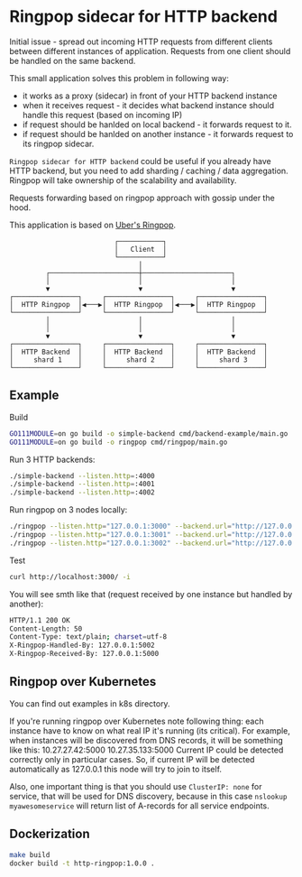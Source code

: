 # Ringpop sidecar for HTTP backend

Initial issue - spread out incoming HTTP requests from different clients between
different instances of application. Requests from one client should be handled 
on the same backend.

This small application solves this problem in following way:
- it works as a proxy (sidecar) in front of your HTTP backend instance
- when it receives request - it decides what backend instance should handle
this request (based on incoming IP)
- if request should be hanlded on local backend - it forwards request to it.
- if request should be hanlded on another instance - it forwards request to its ringpop sidecar.

`Ringpop sidecar for HTTP backend` could be useful if you already have HTTP backend, 
but you need to add sharding / caching / data aggregation.  
Ringpop will take ownership of the scalability and availability.

Requests forwarding based on ringpop approach with gossip under the hood.

This application is based on [Uber's Ringpop](https://eng.uber.com/intro-to-ringpop/).


```text
                          ┌───────────┐                         
                          │   Client  │                         
                          └───────────┘                         
                                │                               
         ┌──────────────────────┼──────────────────────┐        
         │                      │                      │        
         ▼                      ▼                      ▼        
┌────────────────┐     ┌────────────────┐     ┌────────────────┐
│  HTTP Ringpop  │◀───▶│  HTTP Ringpop  │◀───▶│  HTTP Ringpop  │
└────────────────┘     └────────────────┘     └────────────────┘
         │                      │                      │        
         │                      │                      │        
         ▼                      ▼                      ▼        
┌────────────────┐     ┌────────────────┐     ┌────────────────┐
│  HTTP Backend  │     │  HTTP Backend  │     │  HTTP Backend  │
│     shard 1    │     │     shard 2    │     │     shard 3    │
└────────────────┘     └────────────────┘     └────────────────┘
```

## Example

Build
```bash
GO111MODULE=on go build -o simple-backend cmd/backend-example/main.go
GO111MODULE=on go build -o ringpop cmd/ringpop/main.go
```

Run 3 HTTP backends:
```bash
./simple-backend --listen.http=:4000
./simple-backend --listen.http=:4001
./simple-backend --listen.http=:4002
```

Run ringpop on 3 nodes locally:
```bash
./ringpop --listen.http="127.0.0.1:3000" --backend.url="http://127.0.0.1:4000/" --listen.ringpop="127.0.0.1:5000" --listen.debug=":6000" --discovery.json.file=./etc/hosts.json
./ringpop --listen.http="127.0.0.1:3001" --backend.url="http://127.0.0.1:4001/" --listen.ringpop="127.0.0.1:5001" --listen.debug=":6001" --discovery.json.file=./etc/hosts.json
./ringpop --listen.http="127.0.0.1:3002" --backend.url="http://127.0.0.1:4002/" --listen.ringpop="127.0.0.1:5002" --listen.debug=":6002" --discovery.json.file=./etc/hosts.json
```

Test
```bash
curl http://localhost:3000/ -i
```

You will see smth like that (request received by one instance but handled by another):
```bash
HTTP/1.1 200 OK
Content-Length: 50
Content-Type: text/plain; charset=utf-8
X-Ringpop-Handled-By: 127.0.0.1:5002
X-Ringpop-Received-By: 127.0.0.1:5000
```

## Ringpop over Kubernetes

You can find out examples in k8s directory.

If you're running ringpop over Kubernetes note following thing: 
each instance have to know on what real IP it's running (its critical). 
For example, when instances will be discovered from DNS records, it will be something like this:
   10.27.27.42:5000
   10.27.35.133:5000
Current IP could be detected correctly only in particular cases. So, if current IP will be
detected automatically as 127.0.0.1 this node will try to join to itself.

Also, one important thing is that you should use `ClusterIP: none` for service, 
that will be used for DNS discovery, because in this case `nslookup myawesomeservice` 
will return list of A-records for all service endpoints.


## Dockerization

```bash
make build
docker build -t http-ringpop:1.0.0 .
```